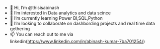 - 👋 Hi, I’m @thisisabinash
- 👀 I’m interested in Data analytics and data scince
- 🌱 I’m currently learning Power BI,SQL,Python
- 💞️ I’m looking to collaborate on dashbording projects and real time data gethering 
- 📫 You can reach out to me via linkedin(https://www.linkedin.com/in/abinash-kumar-7ba701254/)

<!---
thisisabinash/thisisabinash is a ✨ special ✨ repository because its `README.md` (this file) appears on your GitHub profile.
You can click the Preview link to take a look at your changes.
--->
